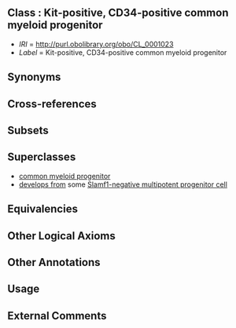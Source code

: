 
## Class : Kit-positive, CD34-positive common myeloid progenitor

 * *IRI* = http://purl.obolibrary.org/obo/CL_0001023
 * *Label* = Kit-positive, CD34-positive common myeloid progenitor

## Synonyms


## Cross-references


## Subsets


## Superclasses

 * [common myeloid progenitor](../../CL/49/CL_0000049.md)
 * [develops from](../../RO/02/RO_0002202.md) some [Slamf1-negative multipotent progenitor cell](../../CL/35/CL_0002035.md)

## Equivalencies


## Other Logical Axioms


## Other Annotations


## Usage


## External Comments

